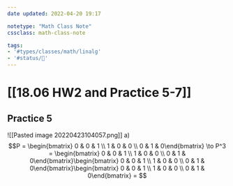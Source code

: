 ```yaml
---
date updated: 2022-04-20 19:17

notetype: "Math Class Note"
cssclass: math-class-note

tags: 
- '#types/classes/math/linalg'
- '#status/🚧'
---
```


# [[18.06 HW2 and Practice 5-7]]

## Practice 5

![[Pasted image 20220423104057.png]]
a) 
$$P = \begin{bmatrix} 0 & 0 & 1 \\ 1 & 0 & 0 \\ 0 & 1 & 0\end{bmatrix} \to P^3 = \begin{bmatrix} 0 & 0 & 1 \\ 1 & 0 & 0 \\ 0 & 1 & 0\end{bmatrix}\begin{bmatrix} 0 & 0 & 1 \\ 1 & 0 & 0 \\ 0 & 1 & 0\end{bmatrix}\begin{bmatrix} 0 & 0 & 1 \\ 1 & 0 & 0 \\ 0 & 1 & 0\end{bmatrix} =  $$
